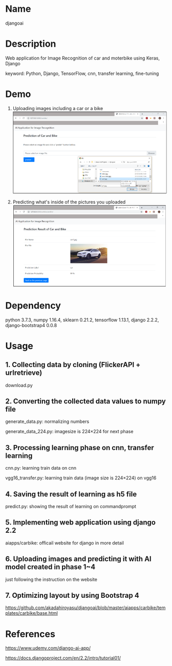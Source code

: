 

Name
====

djangoai

# Description

Web application for Image Recognition of car and moterbike using Keras, Django

keyword: Python, Django, TensorFlow, cnn, transfer learning, fine-tuning

# Demo

1. Uploading images including a car or a bike
![car1](https://github.com/akadahiroyasu/djangoai/blob/master/images_for_readme/window_1.png)

2. Predicting what's inside of the pictures you uploaded
![car2](https://github.com/akadahiroyasu/djangoai/blob/master/images_for_readme/window_2.png)


# Dependency

python 3.7.3,
numpy 1.16.4,
sklearn 0.21.2,
tensorflow 1.13.1,
django 2.2.2,
django-bootstrap4 0.0.8

# Usage

## 1. Collecting data by cloning (FlickerAPI + urlretrieve)

download.py

## 2. Converting the collected data values to numpy file

generate_data.py: normalizing numbers

generate_data_224.py: imagesize is 224×224 for next phase

## 3. Processing learning phase on cnn, transfer learning

cnn.py: learning train data on cnn

vgg16_transfer.py: learning train data (image size is 224×224) on vgg16

## 4. Saving the result of learning as h5 file

predict.py: showing the result of learning on commandprompt


## 5. Implementing web application using django 2.2

aiapps/carbike: officail website for django in more detail

## 6. Uploading images and predicting it with AI model created in phase 1~4

just following the instruction on the website

## 7. Optimizing layout by using Bootstrap 4

<https://github.com/akadahiroyasu/djangoai/blob/master/aiapps/carbike/templates/carbike/base.html>

# References

<https://www.udemy.com/django-ai-app/>

<https://docs.djangoproject.com/en/2.2/intro/tutorial01/>
